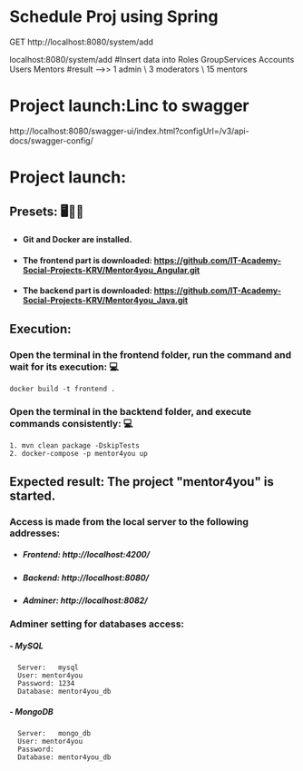 # Schedule Proj using Spring

GET
http://localhost:8080/system/add

localhost:8080/system/add
#Insert data into Roles GroupServices Accounts Users Mentors
#result  -->>  1 admin \\ 3 moderators \\ 15 mentors


# Project launch:Linc to swagger
http://localhost:8080/swagger-ui/index.html?configUrl=/v3/api-docs/swagger-config/

# Project launch:
## Presets: :desktop_computer::electric_plug::floppy_disk:
* ####  Git and Docker are installed.
* #### The frontend part is downloaded:  https://github.com/IT-Academy-Social-Projects-KRV/Mentor4you_Angular.git
* #### The backend part is downloaded:    https://github.com/IT-Academy-Social-Projects-KRV/Mentor4you_Java.git

## Execution:
### Open the terminal in the frontend folder, run the command and wait for its execution:	:computer:
    docker build -t frontend .
### Open the terminal in the backtend folder, and execute commands consistently:	:computer:
    1. mvn clean package -DskipTests
    2. docker-compose -p mentor4you up

## Expected result: The project "mentor4you" is started.


### Access is made from the local server to the following addresses:
* #####   Frontend:     http://localhost:4200/
* #####   Backend:      http://localhost:8080/
* #####   Adminer:      http://localhost:8082/

### Adminer setting for databases access:
#####  - MySQL
      Server:	mysql
      User:	mentor4you
      Password:	1234
      Database:	mentor4you_db

#####  - MongoDB
      Server:	mongo_db
      User:	mentor4you
      Password:
      Database:	mentor4you_db 
      
